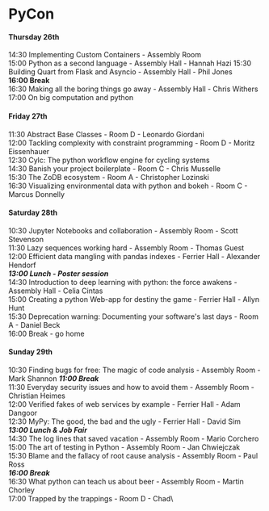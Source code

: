 # PyCon

#### Thursday 26th
14:30 Implementing Custom Containers - Assembly Room \
15:00 Python as a second language - Assembly Hall - Hannah Hazi
15:30 Building Quart from Flask and Asyncio - Assembly Hall - Phil Jones\
**16:00 Break**\
16:30 Making all the boring things go away - Assembly Hall - Chris Withers\
17:00 On big computation and python

#### Friday 27th

11:30 Abstract Base Classes - Room D - Leonardo Giordani\
12:00 Tackling complexity with constraint programming - 
Room D - Moritz Eissenhauer\
12:30 Cylc: The python workflow engine for cycling systems\
14:30 Banish your project boilerplate - Room C - Chris Musselle\
15:30 The ZoDB ecosystem - Room A - Christopher Lozinski\
16:30 Visualizing environmental data with python and bokeh - Room C - Marcus Donnelly

#### Saturday 28th

10:30 Jupyter Notebooks and collaboration - Assembly Room - Scott Stevenson\
11:30 Lazy sequences working hard - Assembly Room - Thomas Guest\
12:00 Efficient data mangling with pandas indexes - Ferrier Hall - Alexander Hendorf\
***13:00 Lunch - Poster session***\
14:30 Introduction to deep learning with python: the force awakens - Assembly Hall - Celia Cintas\
15:00 Creating a python Web-app for destiny the game - Ferrier Hall - Allyn Hunt\
15:30 Deprecation warning: Documenting your software's last days - Room A - Daniel Beck\
16:00 Break - go home

#### Sunday 29th

10:30 Finding bugs for free: The magic of code analysis - Assembly Room - Mark Shannon
***11:00 Break***\
11:30 Everyday security issues and how to avoid them - Assembly Room - Christian Heimes\
12:00 Verified fakes of web services by example - Ferrier Hall - Adam Dangoor\
12:30 MyPy: The good, the bad and the ugly - Ferrier Hall - David Sim\
***13:00 Lunch & Job Fair***\
14:30 The log lines that saved vacation - Assembly Room - Mario Corchero\
15:00 The art of testing in Python - Assembly Room - Jan Chwiejczak\
15:30 Blame and the fallacy of root cause analysis - Assembly Room - Paul Ross\
***16:00 Break***\
16:30 What python can teach us about beer - Assembly Room - Martin Chorley\
17:00 Trapped by the trappings - Room D - Chad\

